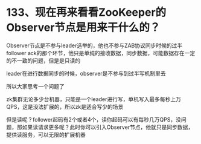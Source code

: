 # 133、现在再来看看ZooKeeper的Observer节点是用来干什么的？
Observer节点是不参与leader选举的，他也不参与ZAB协议同步时候的过半follower ack的那个环节，他只是单纯的接收数据，同步数据，可能数据存在一定的不一致的问题，但是是只读的

 

leader在进行数据同步的时候，observer是不参与到过半写机制里去

 

所以大家思考一个问题了

 

zk集群无论多少台机器，只能是一个leader进行写，单机写入最多每秒上万QPS，这是没法扩展的，所以zk是适合写少的场景

 

但是读呢？follower起码有2个或者4个，读你起码可以有每秒几万QPS，没问题，那如果读请求更多呢？此时你可以引入Observer节点，他就只是同步数据，提供读服务，可以无限的扩展机器
